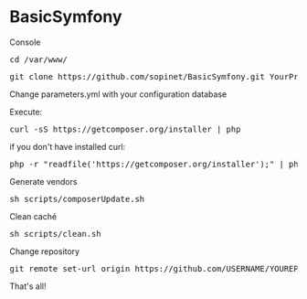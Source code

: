 BasicSymfony
============
Console
<pre>cd /var/www/</pre>
<pre>git clone https://github.com/sopinet/BasicSymfony.git YourProjectName</pre>

Change parameters.yml with your configuration database<br>

Execute: 
<pre>curl -sS https://getcomposer.org/installer | php</pre>
if you don't have installed curl:
<pre>php -r "readfile('https://getcomposer.org/installer');" | php</pre>

Generate vendors
<pre>sh scripts/composerUpdate.sh</pre>

Clean caché
<pre>sh scripts/clean.sh</pre>

Change repository
<pre>git remote set-url origin https://github.com/USERNAME/YOUREPOSITORY.git</pre>

That's all!